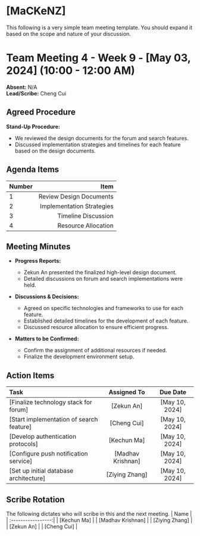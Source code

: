 # [MaCKeNZ]
This following is a very simple team meeting template. You should expand it based on the scope and nature of your discussion.

# Team Meeting 4 - Week 9 - [May 03, 2024] (10:00 - 12:00 AM)
**Absent:** N/A  
**Lead/Scribe:** Cheng Cui

## Agreed Procedure
**Stand-Up Procedure:**  
- We reviewed the design documents for the forum and search features.
- Discussed implementation strategies and timelines for each feature based on the design documents.

## Agenda Items
| Number |         Item              |
|:-------|--------------------------:|
| 1      | Review Design Documents   |
| 2      | Implementation Strategies |
| 3      | Timeline Discussion       |
| 4      | Resource Allocation       |

## Meeting Minutes
- **Progress Reports:**
  - Zekun An presented the finalized high-level design document.
  - Detailed discussions on forum and search implementations were held.

- **Discussions & Decisions:**
  - Agreed on specific technologies and frameworks to use for each feature.
  - Established detailed timelines for the development of each feature.
  - Discussed resource allocation to ensure efficient progress.

- **Matters to be Confirmed:**
  - Confirm the assignment of additional resources if needed.
  - Finalize the development environment setup.

## Action Items
| Task                                        | Assigned To       |  Due Date    |
|:--------------------------------------------|:-----------------:|:------------:|
| [Finalize technology stack for forum]       | [Zekun An]        | [May 10, 2024] |
| [Start implementation of search feature]    | [Cheng Cui]       | [May 10, 2024] |
| [Develop authentication protocols]          | [Kechun Ma]       | [May 10, 2024] |
| [Configure push notification service]       | [Madhav Krishnan] | [May 10, 2024] |
| [Set up initial database architecture]      | [Ziying Zhang]    | [May 10, 2024] |

## Scribe Rotation
The following dictates who will scribe in this and the next meeting.
| Name               |
| :-----------------:|
| [Kechun Ma]        |
| [Madhav Krishnan]  |
| [Ziying Zhang]     |
| [Zekun An]         |
| [Cheng Cui]        |

